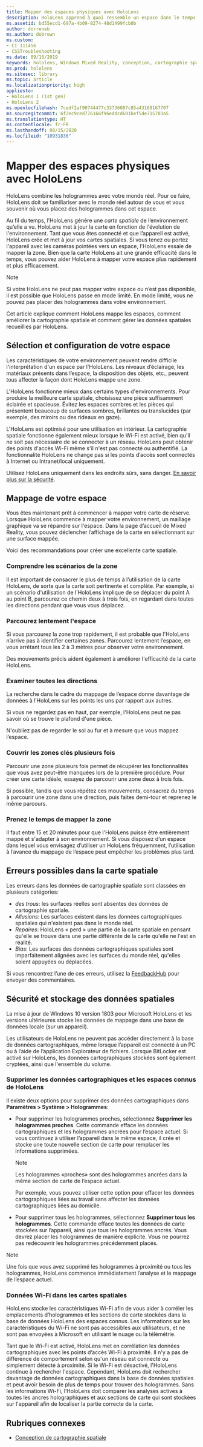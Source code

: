 ```yaml
---
title: Mapper des espaces physiques avec HoloLens
description: HoloLens apprend à quoi ressemble un espace dans le temps. Les utilisateurs peuvent faciliter ce processus en déplaçant l'HoloLens de certaines manières dans l'espace.
ms.assetid: bd55ecd1-697a-4b09-8274-48d1499fcb0b
author: dorreneb
ms.author: dobrown
ms.custom:
- CI 111456
- CSSTroubleshooting
ms.date: 09/16/2019
keywords: hololens, Windows Mixed Reality, conception, cartographie spatiale, HoloLens, reconstruction de surface, maillage, suivi de tête, mappage
ms.prod: hololens
ms.sitesec: library
ms.topic: article
ms.localizationpriority: high
appliesto:
- HoloLens 1 (1st gen)
- HoloLens 2
ms.openlocfilehash: 7cedf2af90744477c33736087c85a43168167707
ms.sourcegitcommit: 6f2ec9ced776166f96eddcd601bef5de715703a5
ms.translationtype: HT
ms.contentlocale: fr-FR
ms.lasthandoff: 08/15/2020
ms.locfileid: "10931836"
---
```

# Mapper des espaces physiques avec HoloLens

HoloLens combine les hologrammes avec votre monde réel. Pour ce faire, HoloLens doit se familiariser avec le monde réel autour de vous et vous souvenir où vous placez des hologrammes dans cet espace.

Au fil du temps, l’HoloLens génère une *carte spatiale* de l’environnement qu’elle a vu.  HoloLens met à jour la carte en fonction de l'évolution de l'environnement. Tant que vous êtes connecté et que l’appareil est activé, HoloLens crée et met à jour vos cartes spatiales. Si vous tenez ou portez l'appareil avec les caméras pointées vers un espace, l'HoloLens essaie de mapper la zone. Bien que la carte HoloLens ait une grande efficacité dans le temps, vous pouvez aider HoloLens à mapper votre espace plus rapidement et plus efficacement.  

> [!NOTE]
> Si votre HoloLens ne peut pas mapper votre espace ou n’est pas disponible, il est possible que HoloLens passe en mode limité. En mode limité, vous ne pouvez pas placer des hologrammes dans votre environnement.

Cet article explique comment HoloLens mappe les espaces, comment améliorer la cartographie spatiale et comment gérer les données spatiales recueillies par HoloLens.

## Sélection et configuration de votre espace

Les caractéristiques de votre environnement peuvent rendre difficile l'interprétation d'un espace par l'HoloLens. Les niveaux d’éclairage, les matériaux présents dans l’espace, la disposition des objets, etc., peuvent tous affecter la façon dont HoloLens mappe une zone.

L'HoloLens fonctionne mieux dans certains types d'environnements. Pour produire la meilleure carte spatiale, choisissez une pièce suffisamment éclairée et spacieuse. Évitez les espaces sombres et les pièces qui présentent beaucoup de surfaces sombres, brillantes ou translucides (par exemple, des miroirs ou des rideaux en gaze).

L'HoloLens est optimisé pour une utilisation en intérieur. La cartographie spatiale fonctionne également mieux lorsque le Wi-Fi est activé, bien qu'il ne soit pas nécessaire de se connecter à un réseau. HoloLens peut obtenir des points d'accès Wi-Fi même s'il n'est pas connecté ou authentifié. La fonctionnalité HoloLens ne change pas si les points d’accès sont connectés à Internet ou Intranet/local uniquement.

Utilisez HoloLens uniquement dans les endroits sûrs, sans danger. [En savoir plus sur la sécurité](https://support.microsoft.com/help/4023454/safety-information).

## Mappage de votre espace

Vous êtes maintenant prêt à commencer à mapper votre carte de réserve.  Lorsque HoloLens commence à mapper votre environnement, un maillage graphique va se répandre sur l'espace.  Dans la page d’accueil de Mixed Reality, vous pouvez déclencher l’affichage de la carte en sélectionnant sur une surface mappée.

Voici des recommandations pour créer une excellente carte spatiale.

### Comprendre les scénarios de la zone

Il est important de consacrer le plus de temps à l’utilisation de la carte HoloLens, de sorte que la carte soit pertinente et complète. Par exemple, si un scénario d'utilisation de l'HoloLens implique de se déplacer du point A au point B, parcourez ce chemin deux à trois fois, en regardant dans toutes les directions pendant que vous vous déplacez.  

### Parcourez lentement l'espace

Si vous parcourez la zone trop rapidement, il est probable que l'HoloLens n’arrive pas à identifier certaines zones. Parcourez lentement l’espace, en vous arrêtant tous les 2 à 3 mètres pour observer votre environnement.  

Des mouvements précis aident également à améliorer l'efficacité de la carte HoloLens.

### Examiner toutes les directions

La recherche dans le cadre du mappage de l’espace donne davantage de données à l’HoloLens sur les points les uns par rapport aux autres.  

Si vous ne regardez pas en haut, par exemple, l'HoloLens peut ne pas savoir où se trouve le plafond d'une pièce.  

N'oubliez pas de regarder le sol au fur et à mesure que vous mappez l’espace.

### Couvrir les zones clés plusieurs fois

Parcourir une zone plusieurs fois permet de récupérer les fonctionnalités que vous avez peut-être manquées lors de la première procédure. Pour créer une carte idéale, essayez de parcourir une zone deux à trois fois.

Si possible, tandis que vous répétez ces mouvements, consacrez du temps à parcourir une zone dans une direction, puis faites demi-tour et reprenez le même parcours.

### Prenez le temps de mapper la zone

Il faut entre 15 et 20 minutes pour que l'HoloLens puisse être entièrement mappé et s'adapter à son environnement. Si vous disposez d’un espace dans lequel vous envisagez d’utiliser un HoloLens fréquemment, l’utilisation à l’avance du mappage de l’espace peut empêcher les problèmes plus tard.  

## Erreurs possibles dans la carte spatiale

Les erreurs dans les données de cartographie spatiale sont classées en plusieurs catégories:

- *des trous*: les surfaces réelles sont absentes des données de cartographie spatiale.
- *Allusions*: Les surfaces existent dans les données cartographiques spatiales qui n'existent pas dans le monde réel.
- *Repaires*: HoloLens « perd » une partie de la carte spatiale en pensant qu'elle se trouve dans une partie différente de la carte qu'elle ne l'est en réalité.
- *Bias*: Les surfaces des données cartographiques spatiales sont imparfaitement alignées avec les surfaces du monde réel, qu'elles soient appuyées ou déplacées.

Si vous rencontrez l’une de ces erreurs, utilisez la [FeedbackHub](hololens-feedback.md) pour envoyer des commentaires.

## Sécurité et stockage des données spatiales

La mise à jour de Windows 10 version 1803 pour Microsoft HoloLens et les versions ultérieures stocke les données de mappage dans une base de données locale (sur un appareil).

Les utilisateurs de HoloLens ne peuvent pas accéder directement à la base de données cartographiques, même lorsque l’appareil est connecté à un PC ou à l’aide de l’application Explorateur de fichiers. Lorsque BitLocker est activé sur HoloLens, les données cartographiques stockées sont également cryptées, ainsi que l'ensemble du volume.

### Supprimer les données cartographiques et les espaces connus de HoloLens

Il existe deux options pour supprimer des données cartographiques dans **Paramètres > Système > Hologrammes**:

- Pour supprimer les hologrammes proches, sélectionnez **Supprimer les hologrammes proches**. Cette commande efface les données cartographiques et les hologrammes ancrées pour l’espace actuel. Si vous continuez à utiliser l’appareil dans le même espace, il crée et stocke une toute nouvelle section de carte pour remplacer les informations supprimées.

   > [!NOTE]
   > Les hologrammes «proches» sont des hologrammes ancrées dans la même section de carte de l’espace actuel.

   Par exemple, vous pouvez utiliser cette option pour effacer les données cartographiques liées au travail sans affecter les données cartographiques liées au domicile.

- Pour supprimer tous les hologrammes, sélectionnez **Supprimer tous les hologrammes**. Cette commande efface toutes les données de carte stockées sur l’appareil, ainsi que tous les hologrammes ancrés. Vous devrez placer les hologrammes de manière explicite. Vous ne pourrez pas redécouvrir les hologrammes précédemment placés.

> [!NOTE]
> Une fois que vous avez supprimé les hologrammes à proximité ou tous les hologrammes, HoloLens commence immédiatement l’analyse et le mappage de l’espace actuel.

### Données Wi-Fi dans les cartes spatiales

HoloLens stocke les caractéristiques Wi-Fi afin de vous aider à corréler les emplacements d’hologrammes et les sections de carte stockées dans la base de données HoloLens des espaces connus. Les informations sur les caractéristiques du Wi-Fi ne sont pas accessibles aux utilisateurs, et ne sont pas envoyées à Microsoft en utilisant le nuage ou la télémétrie.

Tant que le Wi-Fi est activé, HoloLens met en corrélation les données cartographiques avec les points d’accès Wi-Fi à proximité. Il n'y a pas de différence de comportement selon qu'un réseau est connecté ou simplement détecté à proximité. Si le Wi-Fi est désactivé, l'HoloLens continue à rechercher l'espace. Cependant, HoloLens doit rechercher davantage de données cartographiques dans la base de données spatiales et peut avoir besoin de plus de temps pour trouver des hologrammes. Sans les informations Wi-Fi, l’HoloLens doit comparer les analyses actives à toutes les ancres holographiques et aux sections de carte qui sont stockées sur l'appareil afin de localiser la partie correcte de la carte.

## Rubriques connexes

- [Conception de cartographie spatiale](https://docs.microsoft.com/windows/mixed-reality/spatial-mapping)

